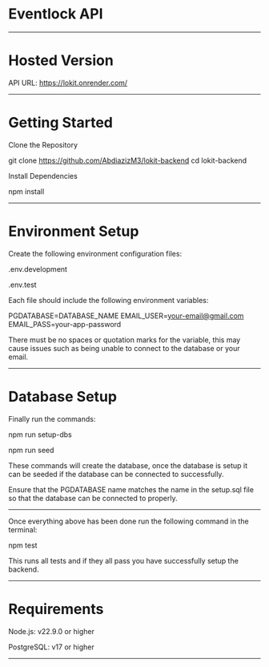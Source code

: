 # Eventlock API

---

# Hosted Version

API URL: https://lokit.onrender.com/

---

# Getting Started

Clone the Repository

git clone https://github.com/AbdiazizM3/lokit-backend
cd lokit-backend

Install Dependencies

npm install

---

# Environment Setup

Create the following environment configuration files:

.env.development

.env.test

Each file should include the following environment variables:

PGDATABASE=DATABASE_NAME
EMAIL_USER=your-email@gmail.com
EMAIL_PASS=your-app-password

There must be no spaces or quotation marks for the variable, this may cause issues such as being unable to connect to the database or your email.

---

# Database Setup

Finally run the commands:

npm run setup-dbs

npm run seed

These commands will create the database, once the database is setup it can be seeded if the database can be connected to successfully.

Ensure that the PGDATABASE name matches the name in the setup.sql file so that the database can be connected to properly.

---

Once everything above has been done run the following command in the terminal:

npm test

This runs all tests and if they all pass you have successfully setup the backend.

---

# Requirements

Node.js: v22.9.0 or higher

PostgreSQL: v17 or higher

---
